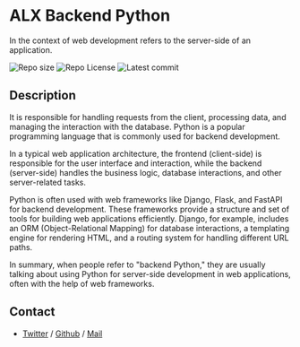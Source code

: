 # ALX Backend Python
In the context of web development refers to the server-side of an application.

![Repo size](https://img.shields.io/github/repo-size/sakhi-4096/alx-backend-python)
![Repo License](https://img.shields.io/github/license/sakhi-4096/alx-backend-python.svg)
![Latest commit](https://img.shields.io/github/last-commit/sakhi-4096/alx-backend-python/main?style=round-square)

## Description
It is responsible for handling requests from the client, processing data, and managing the interaction with the database. Python is a popular programming language that is commonly used for backend development.

In a typical web application architecture, the frontend (client-side) is responsible for the user interface and interaction, while the backend (server-side) handles the business logic, database interactions, and other server-related tasks.

Python is often used with web frameworks like Django, Flask, and FastAPI for backend development. These frameworks provide a structure and set of tools for building web applications efficiently. Django, for example, includes an ORM (Object-Relational Mapping) for database interactions, a templating engine for rendering HTML, and a routing system for handling different URL paths.

In summary, when people refer to "backend Python," they are usually talking about using Python for server-side development in web applications, often with the help of web frameworks.

## Contact
 * [Twitter](https://www.twitter.com/sakhilelindah) / [Github](https://github.com/sakhi-4096) / [Mail](mailto:sakhilelindah@protonmail.com)
